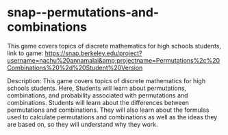 # snap--permutations-and-combinations
This game covers topics of discrete mathematics for high schools students, link to game: https://snap.berkeley.edu/project?username=nachu%20annamalai&amp;projectname=Permutations%2c%20Combinations%20%2d%20Student%20Version

Description:
This game covers topics of discrete mathematics for high schools students. Here, Students will learn about permutations, combinations, and probability associated with permutations and combinations. Students will learn about the differences between permutations and combinations. They will also learn about the formulas used to calculate permutations and combinations as well as the ideas they are based on, so they will understand why they work. 
